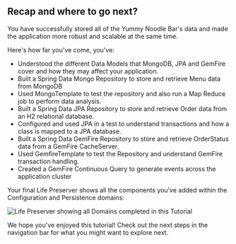 ## Recap and where to go next?

You have successfully stored all of the Yummy Noodle Bar's data and made the application more robust and scalable at the same time.

Here's how far you've come, you've:

* Understood the different Data Models that MongoDB, JPA and GemFire cover and how they may affect your application.
* Built a Spring Data Mongo Repository to store and retrieve Menu data from MongoDB
* Used MongoTemplate to test the repository and also run a Map Reduce job to perform data analysis.
* Built a Spring Data JPA Repository to store and retrieve Order data from an H2 relational database.
* Configured and used JPA in a test to understand transactions and how a class is mapped to a JPA database.
* Built a Spring Data GemFire Repository to store and retrieve OrderStatus data from a GemFire CacheServer.
* Used GemfireTemplate to test the Repository and understand GemFire transaction handling.
* Created a GemFire Continuous Query to generate events across the application cluster

Your final Life Preserver shows all the components you've added within the Configuration and Persistence domains:

![Life Preserver showing all Domains completed in this Tutorial](../images/life-preserver-complete.png)

We hope you've enjoyed this tutorial! Check out the next steps in the navigation bar for what you might want to explore next.
